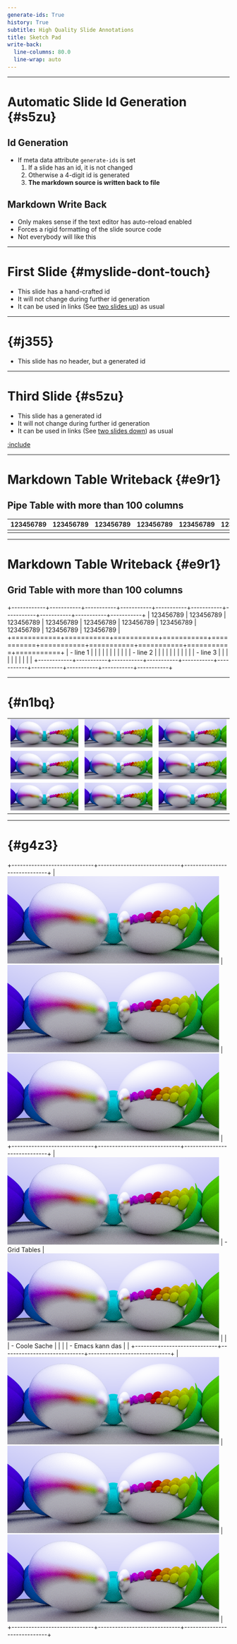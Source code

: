 ```yaml
---
generate-ids: True
history: True
subtitle: High Quality Slide Annotations
title: Sketch Pad
write-back:
  line-columns: 80.0
  line-wrap: auto
---
```


--------------------------------------------------------------------------------

# Automatic Slide Id Generation {#s5zu}

## Id Generation

-   If meta data attribute `generate-ids` is set
    1.  If a slide has an id, it is not changed
    2.  Otherwise a 4-digit id is generated
    3.  **The markdown source is written back to file**

## Markdown Write Back

-   Only makes sense if the text editor has auto-reload enabled
-   Forces a rigid formatting of the slide source code
-   Not everybody will like this

--------------------------------------------------------------------------------

# First Slide {#myslide-dont-touch}

-   This slide has a hand-crafted id
-   It will not change during further id generation
-   It can be used in links (See [two slides up](#s5zu)) as usual

--------------------------------------------------------------------------------

#  {#j355}

-   This slide has no header, but a generated id

--------------------------------------------------------------------------------

# Third Slide {#s5zu}

-   This slide has a generated id
-   It will not change during further id generation
-   It can be used in links (See [two slides down](#myslide-dont-touch)) as
    usual

[:include](./include/something.md)

--------------------------------------------------------------------------------

# Markdown Table Writeback {#e9r1}

## Pipe Table with more than 100 columns

| 123456789 | 123456789 | 123456789 | 123456789 | 123456789 | 123456789 | 123456789 | 123456789 | 123456789 | 123456789 |
|-----------|-----------|-----------|-----------|-----------|-----------|-----------|-----------|-----------|-----------|
|           |           |           |           |           |           |           |           |           |           |

--------------------------------------------------------------------------------

# Markdown Table Writeback {#e9r1}

## Grid Table with more than 100 columns

+------------+-----------+-----------+-----------+-----------+-----------+-----------+-----------+-----------+-----------+
| 123456789  | 123456789 | 123456789 | 123456789 | 123456789 | 123456789 | 123456789 | 123456789 | 123456789 | 123456789 |
+============+===========+===========+===========+===========+===========+===========+===========+===========+===========+
| -   line 1 |           |           |           |           |           |           |           |           |           |
| -   line 2 |           |           |           |           |           |           |           |           |           |
| -   line 3 |           |           |           |           |           |           |           |           |           |
+------------+-----------+-----------+-----------+-----------+-----------+-----------+-----------+-----------+-----------+

--------------------------------------------------------------------------------

#  {#n1bq}

|                             |                             |                             |
|-----------------------------|-----------------------------|-----------------------------|
| ![](./include/06-metal.png) | ![](./include/06-metal.png) | ![](./include/06-metal.png) |
| ![](./include/06-metal.png) | ![](./include/06-metal.png) | ![](./include/06-metal.png) |
| ![](./include/06-metal.png) | ![](./include/06-metal.png) | ![](./include/06-metal.png) |

--------------------------------------------------------------------------------

#  {#g4z3}

+-----------------------------+-----------------------------+-----------------------------+
| ![](./include/06-metal.png) | ![](./include/06-metal.png) | ![](./include/06-metal.png) |
+-----------------------------+-----------------------------+-----------------------------+
| ![](./include/06-metal.png) | -   Grid Tables             | ![](./include/06-metal.png) |
|                             | -   Coole Sache             |                             |
|                             | -   Emacs kann das          |                             |
+-----------------------------+-----------------------------+-----------------------------+
| ![](./include/06-metal.png) | ![](./include/06-metal.png) | ![](./include/06-metal.png) |
+-----------------------------+-----------------------------+-----------------------------+

